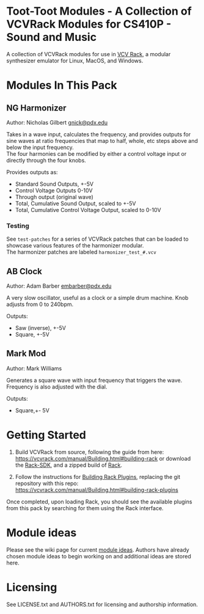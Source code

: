 # Toot-Toot Modules - A Collection of VCVRack Modules for CS410P - Sound and Music

A collection of VCVRack modules for use in [VCV Rack](https://vcvrack.com/), a modular synthesizer emulator for Linux, MacOS, and Windows.

# Modules In This Pack

## NG Harmonizer
Author: Nicholas Gilbert <gnick@pdx.edu>

Takes in a wave input, calculates the frequency, and provides outputs for sine waves at ratio frequencies that map to half, whole, etc steps above and below the input frequency.    
The four harmonies can be modified by either a control voltage input or directly through the four knobs.

Provides outputs as:
- Standard Sound Outputs, +-5V
- Control Voltage Outputs 0-10V
- Through output (original wave)
- Total, Cumulative Sound Output, scaled to +-5V
- Total, Cumulative Control Voltage Output, scaled to 0-10V

### Testing

See `test-patches` for a series of VCVRack patches that can be loaded to showcase various features of the harmonizer modular.    
The harmonizer patches are labeled `harmonizer_test_#.vcv`

## AB Clock
Author: Adam Barber <embarber@pdx.edu>

A very slow oscillator, useful as a clock or a simple drum machine. Knob adjusts from 0 to 240bpm.

Outputs:
- Saw (inverse), +-5V
- Square, +-5V

## Mark Mod
Author: Mark Williams

Generates a square wave with input frequency that triggers the wave. Frequency is also adjusted with the dial.

Outputs:
- Square,+- 5V

# Getting Started

1. Build VCVRack from source, following the guide from here: https://vcvrack.com/manual/Building.html#building-rack or download the [Rack-SDK](https://github.com/VCVRack/Rack/issues/258#issuecomment-405119759), and a zipped build of [Rack](https://vcvrack.com/).

2. Follow the instructions for [Building Rack Plugins](https://vcvrack.com/manual/Building.html#building-rack-plugins), replacing the git repository with this repo: https://vcvrack.com/manual/Building.html#building-rack-plugins

Once completed, upon loading Rack, you should see the available plugins from this pack by searching for them using the Rack interface.

# Module ideas

Please see the wiki page for current [module ideas](https://github.com/toot-toot-modules/toot-toot-modules/wiki/Module-Ideas).
Authors have already chosen module ideas to begin working on
and additional ideas are stored here.

# Licensing

See LICENSE.txt and AUTHORS.txt for licensing and authorship information.
